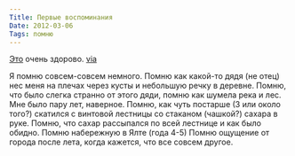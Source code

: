 ```yaml
---
Title: Первые воспоминания
Date: 2012-03-06
Tags: помню
---
```


[Это](http://dl.dropbox.com/u/31344555/Pervye_vospominaniya_Leva_Matyushkin.pdf) очень здорово. [via](http://mi3ch.livejournal.com/2047564.html)

Я помню совсем-совсем немного.
Помню как какой-то дядя (не отец) нес меня на плечах через кусты и небольшую речку в деревне. Помню, что было слегка странно от этого дяди, помню как шумела река и лес. Мне было пару лет, наверное.
Помню, как чуть постарше (3 или около того?) скатился с винтовой лестницы со стаканом (чашкой?) сахара в руке. Помню, что сахар рассыпался по всей лестнице и как было обидно.
Помню набережную в Ялте (года 4-5)
Помню ощущение от города после лета, когда кажется, что все совсем другое.